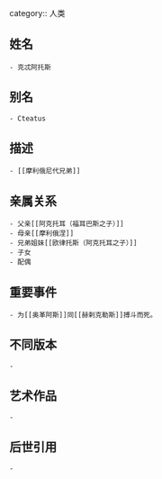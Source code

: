 category:: 人类
## 姓名
	- 克忒阿托斯
## 别名
	- Cteatus
## 描述
	- [[摩利俄尼代兄弟]]
## 亲属关系
	- 父亲[[阿克托耳（福耳巴斯之子）]]
	- 母亲[[摩利俄涅]]
	- 兄弟姐妹[[欧律托斯（阿克托耳之子）]]
	- 子女
	- 配偶
## 重要事件
	- 为[[奥革阿斯]]同[[赫剌克勒斯]]搏斗而死。
## 不同版本
	-
## 艺术作品
	-
## 后世引用
	-
